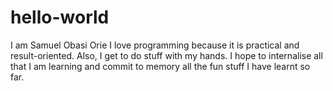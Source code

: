 # hello-world

I am Samuel Obasi Orie
I love programming because it is practical and result-oriented. Also, I get to do stuff with my hands. I hope to internalise all that I am learning and commit to memory all the fun stuff I have learnt so far.
